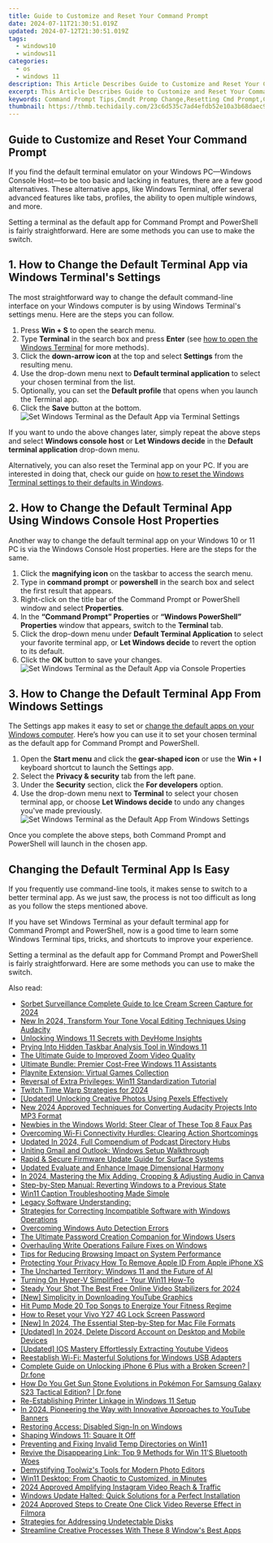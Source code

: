 ```yaml
---
title: Guide to Customize and Reset Your Command Prompt
date: 2024-07-11T21:30:51.019Z
updated: 2024-07-12T21:30:51.019Z
tags:
  - windows10
  - windows11
categories:
  - os
  - windows 11
description: This Article Describes Guide to Customize and Reset Your Command Prompt
excerpt: This Article Describes Guide to Customize and Reset Your Command Prompt
keywords: Command Prompt Tips,Cmndt Promp Change,Resetting Cmd Prompt,Customize Cmd Prompt,Cmd Settings Guide,Prompt Tailoring Basics,Prompt Configurations,Command Customization,Cmndt Reset Guide,Tailor Prompt Settings,Personalize Cmd Prompt,Update Cmd Options,Modify Command Prompt,Setup Cmndt Config
thumbnail: https://thmb.techidaily.com/23c6d535c7ad4efdb52e10a3b68daec9ba5e42c7de8a668e1d922d4dde09167a.jpg
---
```


## Guide to Customize and Reset Your Command Prompt

 If you find the default terminal emulator on your Windows PC—Windows Console Host—to be too basic and lacking in features, there are a few good alternatives. These alternative apps, like Windows Terminal, offer several advanced features like tabs, profiles, the ability to open multiple windows, and more.

 Setting a terminal as the default app for Command Prompt and PowerShell is fairly straightforward. Here are some methods you can use to make the switch.

## 1\. How to Change the Default Terminal App via Windows Terminal's Settings

 The most straightforward way to change the default command-line interface on your Windows computer is by using Windows Terminal's settings menu. Here are the steps you can follow.

1. Press **Win + S** to open the search menu.
2. Type **Terminal** in the search box and press **Enter** (see [how to open the Windows Terminal](https://www.makeuseof.com/windows-11-open-windows-terminal/) for more methods).
3. Click the **down-arrow icon** at the top and select **Settings** from the resulting menu.
4. Use the drop-down menu next to **Default terminal application** to select your chosen terminal from the list.
5. Optionally, you can set the **Default profile** that opens when you launch the Terminal app.
6. Click the **Save** button at the bottom.  
![Set Windows Terminal as the Default App via Terminal Settings](https://static1.makeuseofimages.com/wordpress/wp-content/uploads/2023/07/set-windows-terminal-as-the-default-app-via-terminal-settings.jpg)

 If you want to undo the above changes later, simply repeat the above steps and select **Windows console host** or **Let Windows decide** in the **Default terminal application** drop-down menu.

 Alternatively, you can also reset the Terminal app on your PC. If you are interested in doing that, check our guide on [how to reset the Windows Terminal settings to their defaults in Windows](https://www.makeuseof.com/windows-11-reset-terminal-settings/).

## 2\. How to Change the Default Terminal App Using Windows Console Host Properties

 Another way to change the default terminal app on your Windows 10 or 11 PC is via the Windows Console Host properties. Here are the steps for the same.

1. Click the **magnifying icon** on the taskbar to access the search menu.
2. Type in **command prompt** or **powershell** in the search box and select the first result that appears.
3. Right-click on the title bar of the Command Prompt or PowerShell window and select **Properties**.
4. In the **“Command Prompt” Properties** or **“Windows PowerShell” Properties** window that appears, switch to the **Terminal** tab.
5. Click the drop-down menu under **Default Terminal Application** to select your favorite terminal app, or **Let Windows decide** to revert the option to its default.
6. Click the **OK** button to save your changes.  
![Set Windows Terminal as the Default App via Console Properties](https://static1.makeuseofimages.com/wordpress/wp-content/uploads/2023/07/set-windows-terminal-as-the-default-app-via-console-properties.jpg)

## 3\. How to Change the Default Terminal App From Windows Settings

 The Settings app makes it easy to set or [change the default apps on your Windows computer](https://www.makeuseof.com/change-windows-11-default-apps/). Here’s how you can use it to set your chosen terminal as the default app for Command Prompt and PowerShell.

1. Open the **Start menu** and click the **gear-shaped icon** or use the **Win + I** keyboard shortcut to launch the Settings app.
2. Select the **Privacy & security** tab from the left pane.
3. Under the **Security** section, click the **For developers** option.
4. Use the drop-down menu next to **Terminal** to select your chosen terminal app, or choose **Let Windows decide** to undo any changes you've made previously.  
![Set Windows Terminal as the Default App From Windows Settings](https://static1.makeuseofimages.com/wordpress/wp-content/uploads/2023/07/set-windows-terminal-as-the-default-app-from-windows-settings.jpg)

 Once you complete the above steps, both Command Prompt and PowerShell will launch in the chosen app.

## Changing the Default Terminal App Is Easy

 If you frequently use command-line tools, it makes sense to switch to a better terminal app. As we just saw, the process is not too difficult as long as you follow the steps mentioned above.

 If you have set Windows Terminal as your default terminal app for Command Prompt and PowerShell, now is a good time to learn some Windows Terminal tips, tricks, and shortcuts to improve your experience.

 Setting a terminal as the default app for Command Prompt and PowerShell is fairly straightforward. Here are some methods you can use to make the switch.



<ins class="adsbygoogle"
      style="display:block"
      data-ad-client="ca-pub-7571918770474297"
      data-ad-slot="8358498916"
      data-ad-format="auto"
      data-full-width-responsive="true"></ins>
<span class="atpl-alsoreadstyle">Also read:</span>
<div><ul>
<li><a href="https://video-screen-grab.techidaily.com/sorbet-surveillance-complete-guide-to-ice-cream-screen-capture-for-2024/"><u>Sorbet Surveillance  Complete Guide to Ice Cream Screen Capture for 2024</u></a></li>
<li><a href="https://audio-shaping.techidaily.com/new-in-2024-transform-your-tone-vocal-editing-techniques-using-audacity/"><u>New In 2024, Transform Your Tone Vocal Editing Techniques Using Audacity</u></a></li>
<li><a href="https://windows11.techidaily.com/unlocking-windows-11-secrets-with-devhome-insights/"><u>Unlocking Windows 11 Secrets with DevHome Insights</u></a></li>
<li><a href="https://windows11.techidaily.com/prying-into-hidden-taskbar-analysis-tool-in-windows-11/"><u>Prying Into Hidden Taskbar Analysis Tool in Windows 11</u></a></li>
<li><a href="https://extra-hints.techidaily.com/the-ultimate-guide-to-improved-zoom-video-quality/"><u>The Ultimate Guide to Improved Zoom Video Quality</u></a></li>
<li><a href="https://windows11.techidaily.com/ultimate-bundle-premier-cost-free-windows-11-assistants/"><u>Ultimate Bundle: Premier Cost-Free Windows 11 Assistants</u></a></li>
<li><a href="https://windows11.techidaily.com/playnite-extension-virtual-games-collection/"><u>Playnite Extension: Virtual Games Collection</u></a></li>
<li><a href="https://windows11.techidaily.com/reversal-of-extra-privileges-win11-standardization-tutorial/"><u>Reversal of Extra Privileges: Win11 Standardization Tutorial</u></a></li>
<li><a href="https://some-approaches.techidaily.com/twitch-time-warp-strategies-for-2024/"><u>Twitch Time Warp Strategies for 2024</u></a></li>
<li><a href="https://some-guidance.techidaily.com/updated-unlocking-creative-photos-using-pexels-effectively/"><u>[Updated] Unlocking Creative Photos  Using Pexels Effectively</u></a></li>
<li><a href="https://audio-editing.techidaily.com/new-2024-approved-techniques-for-converting-audacity-projects-into-mp3-format/"><u>New 2024 Approved Techniques for Converting Audacity Projects Into MP3 Format</u></a></li>
<li><a href="https://windows11.techidaily.com/newbies-in-the-windows-world-steer-clear-of-these-top-8-faux-pas/"><u>Newbies in the Windows World: Steer Clear of These Top 8 Faux Pas</u></a></li>
<li><a href="https://windows11.techidaily.com/overcoming-wi-fi-connectivity-hurdles-clearing-action-shortcomings/"><u>Overcoming Wi-Fi Connectivity Hurdles: Clearing Action Shortcomings</u></a></li>
<li><a href="https://sound-optimizing.techidaily.com/updated-in-2024-full-compendium-of-podcast-directory-hubs/"><u>Updated In 2024, Full Compendium of Podcast Directory Hubs</u></a></li>
<li><a href="https://windows11.techidaily.com/uniting-gmail-and-outlook-windows-setup-walkthrough/"><u>Uniting Gmail and Outlook: Windows Setup Walkthrough</u></a></li>
<li><a href="https://windows11.techidaily.com/rapid-and-secure-firmware-update-guide-for-surface-systems/"><u>Rapid & Secure Firmware Update Guide for Surface Systems</u></a></li>
<li><a href="https://ai-driven-video-production.techidaily.com/updated-evaluate-and-enhance-image-dimensional-harmony/"><u>Updated Evaluate and Enhance Image Dimensional Harmony</u></a></li>
<li><a href="https://vp-tips.techidaily.com/in-2024-mastering-the-mix-adding-cropping-and-adjusting-audio-in-canva/"><u>In 2024, Mastering the Mix  Adding, Cropping & Adjusting Audio in Canva</u></a></li>
<li><a href="https://windows11.techidaily.com/step-by-step-manual-reverting-windows-to-a-previous-state/"><u>Step-by-Step Manual: Reverting Windows to a Previous State</u></a></li>
<li><a href="https://windows11.techidaily.com/win11-caption-troubleshooting-made-simple/"><u>Win11 Caption Troubleshooting Made Simple</u></a></li>
<li><a href="https://windows11.techidaily.com/1719377597268-legacy-software-understanding/"><u>Legacy Software Understanding:</u></a></li>
<li><a href="https://windows11.techidaily.com/strategies-for-correcting-incompatible-software-with-windows-operations/"><u>Strategies for Correcting Incompatible Software with Windows Operations</u></a></li>
<li><a href="https://windows11.techidaily.com/overcoming-windows-auto-detection-errors/"><u>Overcoming Windows Auto Detection Errors</u></a></li>
<li><a href="https://windows11.techidaily.com/the-ultimate-password-creation-companion-for-windows-users/"><u>The Ultimate Password Creation Companion for Windows Users</u></a></li>
<li><a href="https://windows11.techidaily.com/overhauling-write-operations-failure-fixes-on-windows/"><u>Overhauling Write Operations Failure Fixes on Windows</u></a></li>
<li><a href="https://windows11.techidaily.com/tips-for-reducing-browsing-impact-on-system-performance/"><u>Tips for Reducing Browsing Impact on System Performance</u></a></li>
<li><a href="https://apple-account.techidaily.com/protecting-your-privacy-how-to-remove-apple-id-from-apple-iphone-xs-by-drfone-ios/"><u>Protecting Your Privacy How To Remove Apple ID From Apple iPhone XS</u></a></li>
<li><a href="https://windows11.techidaily.com/the-uncharted-territory-windows-11-and-the-future-of-ai/"><u>The Uncharted Territory: Windows 11 and the Future of AI</u></a></li>
<li><a href="https://windows11.techidaily.com/turning-on-hyper-v-simplified-your-win11-how-to/"><u>Turning On Hyper-V Simplified - Your Win11 How-To</u></a></li>
<li><a href="https://video-creation-software.techidaily.com/steady-your-shot-the-best-free-online-video-stabilizers-for-2024/"><u>Steady Your Shot The Best Free Online Video Stabilizers for 2024</u></a></li>
<li><a href="https://youtube-stream.techidaily.com/new-simplicity-in-downloading-youtube-graphics/"><u>[New] Simplicity in Downloading YouTube Graphics</u></a></li>
<li><a href="https://extra-tips.techidaily.com/hit-pump-mode-20-top-songs-to-energize-your-fitness-regime/"><u>Hit Pump Mode  20 Top Songs to Energize Your Fitness Regime</u></a></li>
<li><a href="https://android-unlock.techidaily.com/how-to-reset-your-vivo-y27-4g-lock-screen-password-by-drfone-android/"><u>How to Reset your Vivo Y27 4G Lock Screen Password</u></a></li>
<li><a href="https://video-capture.techidaily.com/new-in-2024-the-essential-step-by-step-for-mac-file-formats/"><u>[New] In 2024, The Essential Step-by-Step for Mac File Formats</u></a></li>
<li><a href="https://discord-videos.techidaily.com/updated-in-2024-delete-discord-account-on-desktop-and-mobile-devices/"><u>[Updated] In 2024, Delete Discord Account on Desktop and Mobile Devices</u></a></li>
<li><a href="https://facebook-record-videos.techidaily.com/updated-ios-mastery-effortlessly-extracting-youtube-videos/"><u>[Updated] IOS Mastery  Effortlessly Extracting Youtube Videos</u></a></li>
<li><a href="https://windows11.techidaily.com/reestablish-wi-fi-masterful-solutions-for-windows-usb-adapters/"><u>Reestablish Wi-Fi: Masterful Solutions for Windows USB Adapters</u></a></li>
<li><a href="https://iphone-unlock.techidaily.com/complete-guide-on-unlocking-iphone-6-plus-with-a-broken-screen-drfone-by-drfone-ios/"><u>Complete Guide on Unlocking iPhone 6 Plus with a Broken Screen? | Dr.fone</u></a></li>
<li><a href="https://change-location.techidaily.com/how-do-you-get-sun-stone-evolutions-in-pokemon-for-samsung-galaxy-s23-tactical-edition-drfone-by-drfone-virtual-android/"><u>How Do You Get Sun Stone Evolutions in Pokémon For Samsung Galaxy S23 Tactical Edition? | Dr.fone</u></a></li>
<li><a href="https://windows11.techidaily.com/re-establishing-printer-linkage-in-windows-11-setup/"><u>Re-Establishing Printer Linkage in Windows 11 Setup</u></a></li>
<li><a href="https://youtube-docs.techidaily.com/24-pioneering-the-way-with-innovative-approaches-to-youtube-banners/"><u>In 2024, Pioneering the Way with Innovative Approaches to YouTube Banners</u></a></li>
<li><a href="https://windows11.techidaily.com/restoring-access-disabled-sign-in-on-windows/"><u>Restoring Access: Disabled Sign-In on Windows</u></a></li>
<li><a href="https://windows11.techidaily.com/shaping-windows-11-square-it-off/"><u>Shaping Windows 11: Square It Off</u></a></li>
<li><a href="https://windows11.techidaily.com/preventing-and-fixing-invalid-temp-directories-on-win11/"><u>Preventing and Fixing Invalid Temp Directories on Win11</u></a></li>
<li><a href="https://windows11.techidaily.com/revive-the-disappearing-link-top-9-methods-for-win-11s-bluetooth-woes/"><u>Revive the Disappearing Link: Top 9 Methods for Win 11'S Bluetooth Woes</u></a></li>
<li><a href="https://extra-lessons.techidaily.com/demystifying-toolwizs-tools-for-modern-photo-editors/"><u>Demystifying Toolwiz's Tools for Modern Photo Editors</u></a></li>
<li><a href="https://windows11.techidaily.com/win11-desktop-from-chaotic-to-customized-in-minutes/"><u>Win11 Desktop: From Chaotic to Customized, in Minutes</u></a></li>
<li><a href="https://instagram-video-recordings.techidaily.com/2024-approved-amplifying-instagram-video-reach-and-traffic/"><u>2024 Approved  Amplifying Instagram Video Reach & Traffic</u></a></li>
<li><a href="https://windows11.techidaily.com/windows-update-halted-quick-solutions-for-a-perfect-installation/"><u>Windows Update Halted: Quick Solutions for a Perfect Installation</u></a></li>
<li><a href="https://ai-editing-video.techidaily.com/2024-approved-steps-to-create-one-click-video-reverse-effect-in-filmora/"><u>2024 Approved Steps to Create One Click Video Reverse Effect in Filmora</u></a></li>
<li><a href="https://windows11.techidaily.com/strategies-for-addressing-undetectable-disks/"><u>Strategies for Addressing Undetectable Disks</u></a></li>
<li><a href="https://windows11.techidaily.com/streamline-creative-processes-with-these-8-windows-best-apps/"><u>Streamline Creative Processes With These 8 Window's Best Apps</u></a></li>
</ul></div>
